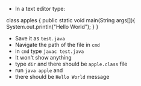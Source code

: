 - In a text editor type:

class apples {
	public static void main(String args[]){
		System.out.println("Hello World");
		}
}

- Save it as `test.java`
- Navigate the path of the file in `cmd`
- in `cmd` type `javac test.java` 
- It won't show anything 
- type `dir` and there should be `apple.class` file 
- run `java apple` and 
- there should be `Hello World` message 